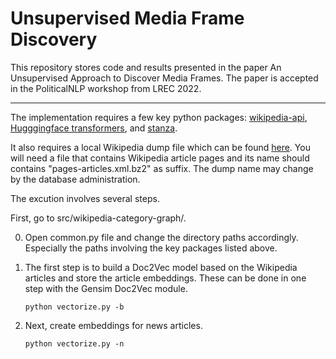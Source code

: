 # Unsupervised Media Frame Discovery

This repository stores code and results presented in the paper An Unsupervised Approach to Discover Media Frames. The paper is accepted in the PoliticalNLP workshop from LREC 2022.

***

The implementation requires a few key python packages: [wikipedia-api](https://pypi.org/project/Wikipedia-API/), [Hugggingface transformers](https://huggingface.co/docs/transformers/index), and [stanza](https://stanfordnlp.github.io/stanza/).

It also requires a local Wikipedia dump file which can be found [here](https://dumps.wikimedia.org/backup-index.html). You will need a file that contains Wikipedia article pages and its name should contains "pages-articles.xml.bz2" as suffix. The dump name may change by the database administration.

The excution involves several steps.

First, go to src/wikipedia-category-graph/.

0. Open common.py file and change the directory paths accordingly. Especially the paths involving the key packages listed above.

1. The first step is to build a Doc2Vec model based on the Wikipedia articles and store the article embeddings. These can be done in one step with the Gensim Doc2Vec module.

	`python vectorize.py -b`
    
2. Next, create embeddings for news articles.

    `python vectorize.py -n`
